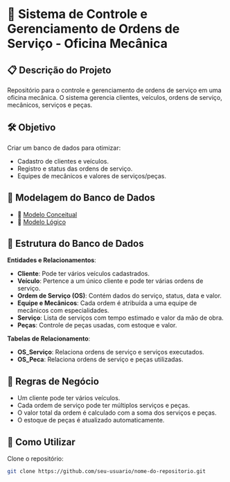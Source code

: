 # 📌 Sistema de Controle e Gerenciamento de Ordens de Serviço - Oficina Mecânica

## 📋 Descrição do Projeto

Repositório para o controle e gerenciamento de ordens de serviço em uma oficina mecânica. O sistema gerencia clientes, veículos, ordens de serviço, mecânicos, serviços e peças.

## 🛠️ Objetivo

Criar um banco de dados para otimizar:

- Cadastro de clientes e veículos.
- Registro e status das ordens de serviço.
- Equipes de mecânicos e valores de serviços/peças.

## 📌 Modelagem do Banco de Dados

- 🔹 [Modelo Conceitual](#)
- 🔹 [Modelo Lógico](#)

## 📌 Estrutura do Banco de Dados

**Entidades e Relacionamentos**:

- **Cliente**: Pode ter vários veículos cadastrados.
- **Veículo**: Pertence a um único cliente e pode ter várias ordens de serviço.
- **Ordem de Serviço (OS)**: Contém dados do serviço, status, data e valor.
- **Equipe e Mecânicos**: Cada ordem é atribuída a uma equipe de mecânicos com especialidades.
- **Serviço**: Lista de serviços com tempo estimado e valor da mão de obra.
- **Peças**: Controle de peças usadas, com estoque e valor.

**Tabelas de Relacionamento**:

- **OS_Serviço**: Relaciona ordens de serviço e serviços executados.
- **OS_Peca**: Relaciona ordens de serviço e peças utilizadas.

## 📌 Regras de Negócio

- Um cliente pode ter vários veículos.
- Cada ordem de serviço pode ter múltiplos serviços e peças.
- O valor total da ordem é calculado com a soma dos serviços e peças.
- O estoque de peças é atualizado automaticamente.

## 📌 Como Utilizar

Clone o repositório:

```bash
git clone https://github.com/seu-usuario/nome-do-repositorio.git
